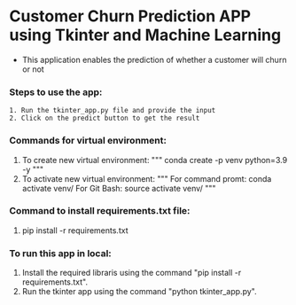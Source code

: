 # Customer Churn Prediction APP using Tkinter and Machine Learning
- This application enables the prediction of whether a customer will churn or not

### Steps to use the app:
```
1. Run the tkinter_app.py file and provide the input
2. Click on the predict button to get the result
```
### Commands for virtual environment:
 1. To create new virtual environment:
""" conda create -p venv python=3.9 -y 
"""
 2. To activate new virtual environment:
 """
    For command promt: conda activate venv/
    For Git Bash: source activate venv/
"""
### Command to install requirements.txt file:
 1. pip install -r requirements.txt

### To run this app in local:
 1. Install the required libraris using the command "pip install -r requirements.txt".
 2. Run the tkinter app using the command "python tkinter_app.py".
